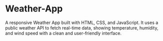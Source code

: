 # Weather-App
A responsive Weather App built with HTML, CSS, and JavaScript. It uses a public weather API to fetch real-time data, showing temperature, humidity, and wind speed with a clean and user-friendly interface.
